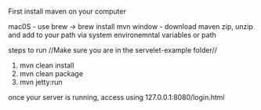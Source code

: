 First install maven on your computer

mac0S - use brew -> brew install mvn
window - download maven zip, unzip and add to your path via system environemntal variables or path


steps to run //Make sure you are in the servelet-example folder//

1.  mvn clean install
2.  mvn clean package
3.  mvn jetty:run


once your server is running, access using 127.0.0.1:8080/login.html
